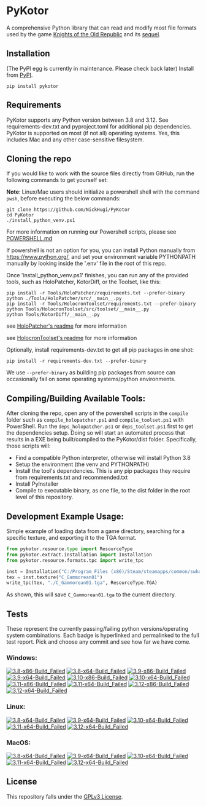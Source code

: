 
PyKotor
=======
A comprehensive Python library that can read and modify most file formats used by the game [Knights of the Old Republic](https://en.wikipedia.org/wiki/Star_Wars:_Knights_of_the_Old_Republic_(video_game)) and its [sequel](https://en.wikipedia.org/wiki/Star_Wars_Knights_of_the_Old_Republic_II:_The_Sith_Lords).

## Installation
(The PyPI egg is currently in maintenance. Please check back later) Install from [PyPI](https://pypi.org/project/PyKotor/).
```commandline
pip install pykotor
```

## Requirements
PyKotor supports any Python version between 3.8 and 3.12. See requirements-dev.txt and pyproject.toml for additional pip dependencies.
PyKotor is supported on most (if not all) operating systems. Yes, this includes Mac and any other case-sensitive filesystem.

## Cloning the repo
If you would like to work with the source files directly from GitHub, run the following commands to get yourself set:

**Note**: Linux/Mac users should initialize a powershell shell with the command `pwsh`, before executing the below commands:

```commandline
git clone https://github.com/NickHugi/PyKotor
cd PyKotor
./install_python_venv.ps1
```
For more information on running our Powershell scripts, please see [POWERSHELL.md](https://github.com/NickHugi/PyKotor/blob/master/POWERSHELL.md)

If powershell is not an option for you, you can install Python manually from https://www.python.org/, and set your environment variable PYTHONPATH manually by looking inside the '.env' file in the root of this repo.


Once 'install_python_venv.ps1' finishes, you can run any of the provided tools, such as HoloPatcher, KotorDiff, or the Toolset, like this:
```commandline
pip install -r Tools/HoloPatcher/requirements.txt --prefer-binary
python ./Tools/HoloPatcher/src/__main__.py
pip install -r Tools/HolocronToolset/requirements.txt --prefer-binary
python Tools/HolocronToolset/src/toolset/__main__.py
python Tools/KotorDiff/__main__.py
```

see [HoloPatcher's readme](https://github.com/NickHugi/PyKotor/tree/master/Tools/HoloPatcher#readme) for more information

see [HolocronToolset's readme](https://github.com/NickHugi/PyKotor/tree/master/Tools/HolocronToolset#readme) for more information

Optionally, install requirements-dev.txt to get all pip packages in one shot:
```commandline
pip install -r requirements-dev.txt --prefer-binary
```
We use `--prefer-binary` as building pip packages from source can occasionally fail on some operating systems/python environments.

## Compiling/Building Available Tools:
After cloning the repo, open any of the powershell scripts in the `compile` folder such as `compile_holopatcher.ps1` and `compile_toolset.ps1` with PowerShell. Run the `deps_holopatcher.ps1` or `deps_toolset.ps1` first to get the dependencies setup. Doing so will start an automated process that results in a EXE being built/compiled to the PyKotor/dist folder. Specifically, those scripts will:
- Find a compatible Python interpreter, otherwise will install Python 3.8
- Setup the environment (the venv and PYTHONPATH)
- Install the tool's dependencies. This is any pip packages they require from requirements.txt and recommended.txt
- Install PyInstaller
- Compile to executable binary, as one file, to the dist folder in the root level of this repository.


## Development Example Usage:
Simple example of loading data from a game directory, searching for a specific texture, and exporting it to the TGA format.
```python
from pykotor.resource.type import ResourceType
from pykotor.extract.installation import Installation
from pykotor.resource.formats.tpc import write_tpc

inst = Installation("C:/Program Files (x86)/Steam/steamapps/common/swkotor")
tex = inst.texture("C_Gammorean01")
write_tpc(tex, "./C_Gammorean01.tga", ResourceType.TGA)
```
As shown, this will save `C_Gammorean01.tga` to the current directory.

## Tests

These represent the currently passing/failing python versions/operating system combinations. Each badge is hyperlinked and permalinked to the full test report. Pick and choose any commit and see how far we have come.

### Windows:

<!-- WINDOWS-BADGES-START -->
[![3.8-x86-Build_Failed](https://img.shields.io/badge/3.8--x86_Build_Failed-lightgrey)](https://github.com/NickHugi/PyKotor/actions/runs/8187976015)
[![3.8-x64-Build_Failed](https://img.shields.io/badge/3.8--x64_Build_Failed-lightgrey)](https://github.com/NickHugi/PyKotor/actions/runs/8187976015)
[![3.9-x86-Build_Failed](https://img.shields.io/badge/3.9--x86_Build_Failed-lightgrey)](https://github.com/NickHugi/PyKotor/actions/runs/8187976015)
[![3.9-x64-Build_Failed](https://img.shields.io/badge/3.9--x64_Build_Failed-lightgrey)](https://github.com/NickHugi/PyKotor/actions/runs/8187976015)
[![3.10-x86-Build_Failed](https://img.shields.io/badge/3.10--x86_Build_Failed-lightgrey)](https://github.com/NickHugi/PyKotor/actions/runs/8187976015)
[![3.10-x64-Build_Failed](https://img.shields.io/badge/3.10--x64_Build_Failed-lightgrey)](https://github.com/NickHugi/PyKotor/actions/runs/8187976015)
[![3.11-x86-Build_Failed](https://img.shields.io/badge/3.11--x86_Build_Failed-lightgrey)](https://github.com/NickHugi/PyKotor/actions/runs/8187976015)
[![3.11-x64-Build_Failed](https://img.shields.io/badge/3.11--x64_Build_Failed-lightgrey)](https://github.com/NickHugi/PyKotor/actions/runs/8187976015)
[![3.12-x86-Build_Failed](https://img.shields.io/badge/3.12--x86_Build_Failed-lightgrey)](https://github.com/NickHugi/PyKotor/actions/runs/8187976015)
[![3.12-x64-Build_Failed](https://img.shields.io/badge/3.12--x64_Build_Failed-lightgrey)](https://github.com/NickHugi/PyKotor/actions/runs/8187976015)
<!-- WINDOWS-BADGES-END -->

### Linux:

<!-- LINUX-BADGES-START -->
[![3.8-x64-Build_Failed](https://img.shields.io/badge/3.8--x64_Build_Failed-lightgrey)](https://github.com/NickHugi/PyKotor/actions/runs/8187976015)
[![3.9-x64-Build_Failed](https://img.shields.io/badge/3.9--x64_Build_Failed-lightgrey)](https://github.com/NickHugi/PyKotor/actions/runs/8187976015)
[![3.10-x64-Build_Failed](https://img.shields.io/badge/3.10--x64_Build_Failed-lightgrey)](https://github.com/NickHugi/PyKotor/actions/runs/8187976015)
[![3.11-x64-Build_Failed](https://img.shields.io/badge/3.11--x64_Build_Failed-lightgrey)](https://github.com/NickHugi/PyKotor/actions/runs/8187976015)
[![3.12-x64-Build_Failed](https://img.shields.io/badge/3.12--x64_Build_Failed-lightgrey)](https://github.com/NickHugi/PyKotor/actions/runs/8187976015)
<!-- LINUX-BADGES-END -->

### MacOS:

<!-- MACOS-BADGES-START -->
[![3.8-x64-Build_Failed](https://img.shields.io/badge/3.8--x64_Build_Failed-lightgrey)](https://github.com/NickHugi/PyKotor/actions/runs/8187976015)
[![3.9-x64-Build_Failed](https://img.shields.io/badge/3.9--x64_Build_Failed-lightgrey)](https://github.com/NickHugi/PyKotor/actions/runs/8187976015)
[![3.10-x64-Build_Failed](https://img.shields.io/badge/3.10--x64_Build_Failed-lightgrey)](https://github.com/NickHugi/PyKotor/actions/runs/8187976015)
[![3.11-x64-Build_Failed](https://img.shields.io/badge/3.11--x64_Build_Failed-lightgrey)](https://github.com/NickHugi/PyKotor/actions/runs/8187976015)
[![3.12-x64-Build_Failed](https://img.shields.io/badge/3.12--x64_Build_Failed-lightgrey)](https://github.com/NickHugi/PyKotor/actions/runs/8187976015)
<!-- MACOS-BADGES-END -->

## License
This repository falls under the [GPLv3 License](https://github.com/NickHugi/PyKotor/blob/master/LICENSE).




























































